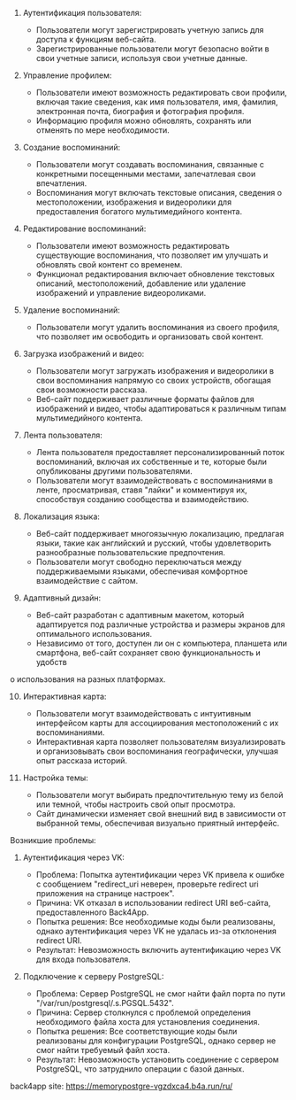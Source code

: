 1. Аутентификация пользователя:
   - Пользователи могут зарегистрировать учетную запись для доступа к функциям веб-сайта.
   - Зарегистрированные пользователи могут безопасно войти в свои учетные записи, используя свои учетные данные.

2. Управление профилем:
   - Пользователи имеют возможность редактировать свои профили, включая такие сведения, как имя пользователя, имя, фамилия, электронная почта, биография и фотография профиля.
   - Информацию профиля можно обновлять, сохранять или отменять по мере необходимости.

3. Создание воспоминаний:
   - Пользователи могут создавать воспоминания, связанные с конкретными посещенными местами, запечатлевая свои впечатления.
   - Воспоминания могут включать текстовые описания, сведения о местоположении, изображения и видеоролики для предоставления богатого мультимедийного контента.

4. Редактирование воспоминаний:
   - Пользователи имеют возможность редактировать существующие воспоминания, что позволяет им улучшать и обновлять свой контент со временем.
   - Функционал редактирования включает обновление текстовых описаний, местоположений, добавление или удаление изображений и управление видеороликами.

5. Удаление воспоминаний:
   - Пользователи могут удалить воспоминания из своего профиля, что позволяет им освободить и организовать свой контент.

6. Загрузка изображений и видео:
   - Пользователи могут загружать изображения и видеоролики в свои воспоминания напрямую со своих устройств, обогащая свои возможности рассказа.
   - Веб-сайт поддерживает различные форматы файлов для изображений и видео, чтобы адаптироваться к различным типам мультимедийного контента.

7. Лента пользователя:
   - Лента пользователя предоставляет персонализированный поток воспоминаний, включая их собственные и те, которые были опубликованы другими пользователями.
   - Пользователи могут взаимодействовать с воспоминаниями в ленте, просматривая, ставя "лайки" и комментируя их, способствуя созданию сообщества и взаимодействию.

8. Локализация языка:
   - Веб-сайт поддерживает многоязычную локализацию, предлагая языки, такие как английский и русский, чтобы удовлетворить разнообразные пользовательские предпочтения.
   - Пользователи могут свободно переключаться между поддерживаемыми языками, обеспечивая комфортное взаимодействие с сайтом.

9. Адаптивный дизайн:
   - Веб-сайт разработан с адаптивным макетом, который адаптируется под различные устройства и размеры экранов для оптимального использования.
   - Независимо от того, доступен ли он с компьютера, планшета или смартфона, веб-сайт сохраняет свою функциональность и удобств

о использования на разных платформах.

10. Интерактивная карта:
    - Пользователи могут взаимодействовать с интуитивным интерфейсом карты для ассоциирования местоположений с их воспоминаниями.
    - Интерактивная карта позволяет пользователям визуализировать и организовывать свои воспоминания географически, улучшая опыт рассказа историй.

11. Настройка темы:
    - Пользователи могут выбирать предпочтительную тему из белой или темной, чтобы настроить свой опыт просмотра.
    - Сайт динамически изменяет свой внешний вид в зависимости от выбранной темы, обеспечивая визуально приятный интерфейс.

Возникшие проблемы:

1. Аутентификация через VK:
   - Проблема: Попытка аутентификации через VK привела к ошибке с сообщением "redirect_uri неверен, проверьте redirect uri приложения на странице настроек".
   - Причина: VK отказал в использовании redirect URI веб-сайта, предоставленного Back4App.
   - Попытка решения: Все необходимые коды были реализованы, однако аутентификация через VK не удалась из-за отклонения redirect URI.
   - Результат: Невозможность включить аутентификацию через VK для входа пользователя.

2. Подключение к серверу PostgreSQL:
   - Проблема: Сервер PostgreSQL не смог найти файл порта по пути "/var/run/postgresql/.s.PGSQL.5432".
   - Причина: Сервер столкнулся с проблемой определения необходимого файла хоста для установления соединения.
   - Попытка решения: Все соответствующие коды были реализованы для конфигурации PostgreSQL, однако сервер не смог найти требуемый файл хоста.
   - Результат: Невозможность установить соединение с сервером PostgreSQL, что затруднило операции с базой данных.


back4app site: 
https://memorypostgre-vgzdxca4.b4a.run/ru/